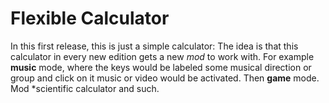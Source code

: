 # Flexible Calculator
In this first release, this is just a simple calculator:
The idea is that this calculator in every new edition
gets a new *mod* to work with.
For example **music** mode, where the keys would be labeled
some musical direction or group and click on it
music or video would be activated.
Then **game** mode.
Mod *scientific calculator and such.
